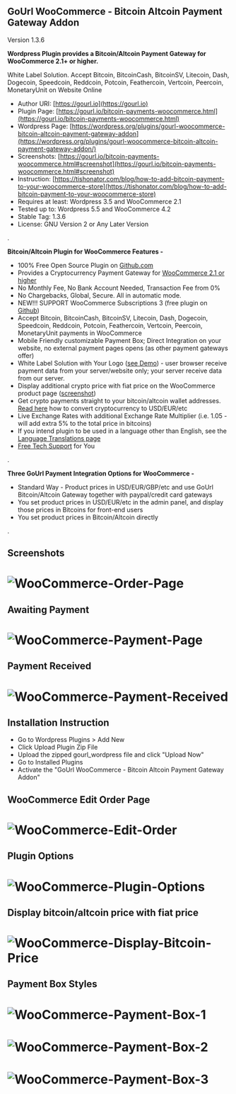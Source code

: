 
GoUrl WooCommerce - Bitcoin Altcoin Payment Gateway Addon
-----------------------------------------------------------

Version 1.3.6

**Wordpress Plugin provides a Bitcoin/Altcoin Payment Gateway for WooCommerce 2.1+ or higher.**

White Label Solution. Accept Bitcoin, BitcoinCash, BitcoinSV, Litecoin, Dash, Dogecoin, Speedcoin, Reddcoin, Potcoin, Feathercoin, Vertcoin, Peercoin, MonetaryUnit on Website Online

* Author URI: [https://gourl.io](https://gourl.io)
* Plugin Page: [https://gourl.io/bitcoin-payments-woocommerce.html](https://gourl.io/bitcoin-payments-woocommerce.html)
* Wordpress Page: [https://wordpress.org/plugins/gourl-woocommerce-bitcoin-altcoin-payment-gateway-addon](https://wordpress.org/plugins/gourl-woocommerce-bitcoin-altcoin-payment-gateway-addon/)
* Screenshots: [https://gourl.io/bitcoin-payments-woocommerce.html#screenshot](https://gourl.io/bitcoin-payments-woocommerce.html#screenshot)
* Instruction: [https://tishonator.com/blog/how-to-add-bitcoin-payment-to-your-woocommerce-store](https://tishonator.com/blog/how-to-add-bitcoin-payment-to-your-woocommerce-store)
* Requires at least: Wordpress 3.5 and WooCommerce 2.1
* Tested up to: Wordpress 5.5 and WooCommerce 4.2
* Stable Tag: 1.3.6
* License: GNU Version 2 or Any Later Version

.



**Bitcoin/Altcoin Plugin for WooCommerce Features -**

* 100% Free Open Source Plugin on [Github.com](https://github.com/cryptoapi/Bitcoin-Payments-Woocommerce)
* Provides a Cryptocurrency Payment Gateway for [WooCommerce 2.1 or higher](https://wordpress.org/plugins/woocommerce/)
* No Monthly Fee, No Bank Account Needed, Transaction Fee from 0%
* No Chargebacks, Global, Secure. All in automatic mode.
* NEW!!! SUPPORT WooCommerce Subscriptions 3 (free plugin on [Github](https://github.com/wp-premium/woocommerce-subscriptions))
* Accept Bitcoin, BitcoinCash, BitcoinSV, Litecoin, Dash, Dogecoin, Speedcoin, Reddcoin, Potcoin, Feathercoin, Vertcoin, Peercoin, MonetaryUnit payments in WooCommerce
* Mobile Friendly customizable Payment Box; Direct Integration on your website, no external payment pages opens (as other payment gateways offer)
* White Label Solution with Your Logo ([see Demo](https://gourl.io/lib/examples/box_only.php)) - user browser receive payment data from your server/website only; your server receive data from our server. 
* Display additional crypto price with fiat price on the WooCommerce product page ([screenshot](https://gourl.io/images/woocommerce/screenshot-8.png))
* Get crypto payments straight to your bitcoin/altcoin wallet addresses. [Read here](https://gourl.io/#usd) how to convert cryptocurrency to USD/EUR/etc
* Live Exchange Rates with additional Exchange Rate Multiplier (i.e. 1.05 - will add extra 5% to the total price in bitcoins)
* If you intend plugin to be used in a language other than English, see the [Language Translations page](https://gourl.io/languages.html)
* [Free Tech Support](https://gourl.io/view/contact/Contact_Us.html) for You



.

**Three GoUrl Payment Integration Options for WooCommerce -**

* Standard Way - Product prices in USD/EUR/GBP/etc and use GoUrl Bitcoin/Altcoin Gateway together with paypal/credit card gateways
* You set product prices in USD/EUR/etc in the admin panel, and display those prices in Bitcoins for front-end users
* You set product prices in Bitcoin/Altcoin directly

.


Screenshots
----------------


# ![WooCommerce-Order-Page](https://gourl.io/images/woocommerce/screenshot-2.png)


Awaiting Payment
----------------
# ![WooCommerce-Payment-Page](https://gourl.io/images/woocommerce/screenshot-3.png)


Payment Received
----------------
# ![WooCommerce-Payment-Received](https://gourl.io/images/woocommerce/screenshot-4.png)


Installation Instruction
----------------
* Go to Wordpress Plugins > Add New
* Click Upload Plugin Zip File
* Upload the zipped gourl_wordpress file and click "Upload Now"
* Go to Installed Plugins
* Activate the "GoUrl WooCommerce - Bitcoin Altcoin Payment Gateway Addon"

  
  
  
WooCommerce Edit Order Page
----------------
   
# ![WooCommerce-Edit-Order](https://gourl.io/images/woocommerce/screenshot-5.png)



Plugin Options
----------------

  
# ![WooCommerce-Plugin-Options](https://gourl.io/images/woocommerce/screenshot-1.png)
      


Display bitcoin/altcoin price with fiat price
----------------

  
# ![WooCommerce-Display-Bitcoin-Price](https://gourl.io/images/woocommerce/screenshot-8.png)
      


Payment Box Styles
----------------

  
# ![WooCommerce-Payment-Box-1](https://gourl.io/images/woocommerce/screenshot-9.png)
      

# ![WooCommerce-Payment-Box-2](https://gourl.io/images/woocommerce/screenshot-10.png)


# ![WooCommerce-Payment-Box-3](https://gourl.io/images/woocommerce/screenshot-11.png)
 